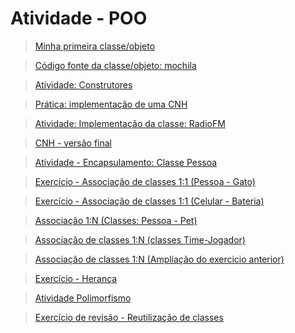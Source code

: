 # Atividade - POO

> [Minha primeira classe/objeto](/segundo-periodo/poo/atividades/2024-02-16/minha-primeira-classe-objeto/)

> [Código fonte da classe/objeto: mochila](/segundo-periodo/poo/atividades/2024-02-20/codigo-fonte-da-classe-objeto-mochila/)

> [Atividade: Construtores](/segundo-periodo/poo/atividades/2024-03-01/atividade-construtores/)

> [Prática: implementação de uma CNH](/segundo-periodo/poo/atividades/2024-03-15/pratica-implementacao-de-uma-cnh/)

> [Atividade: Implementação da classe: RadioFM](/segundo-periodo/poo/atividades/2024-03-22/atividade-implementacao-da-classe-radio-fm/)

> [CNH - versão final](/segundo-periodo/poo/atividades/2024-03-22/cnh-versao-final/)

> [Atividade - Encapsulamento: Classe Pessoa](/segundo-periodo/poo/atividades/2024-04-05/atividade-encapsulamento-classe-pessoa/)

> [Exercício - Associação de classes 1:1 (Pessoa - Gato)](/segundo-periodo/poo/atividades/2024-08-02/exercicio-associacao-decasses-1-1-pessoa-gato/)

> [Exercício - Associação de classes 1:1 (Celular - Bateria)](/segundo-periodo/poo/atividades/2024-08-09/exercício-associacao-de-classes-1-1-celular-bateria/)

> [Associação 1:N (Classes: Pessoa - Pet)](/segundo-periodo/poo/atividades/2024-08-23/associacao-1-n-classes-pessoa-pet/)

> [Associação de classes 1:N (classes Time-Jogador)](/segundo-periodo/poo/atividades/2024-08-26/associacao-de-classes-1-n-classes-time-jogador/)

> [Associação de classes 1:N (Ampliação do exercicio anterior)](/segundo-periodo/poo/atividades/2024-08-30/associacao-de-classes-1-n-ampliacao-do-exercicio-anterior/)

> [Exercício - Herança](/segundo-periodo/poo/atividades/2024-09-06/exercicio-heranca/)

> [Atividade Polimorfismo](/segundo-periodo/poo/atividades/2024-09-09/atividade-polimorfismo/)

> [Exercício de revisão - Reutilização de classes](/segundo-periodo/poo/atividades/2024-09-13/exercicio-de-revisao-reutilizacao-de-classes/)










